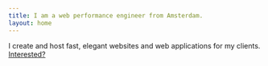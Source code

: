 ```yaml
---
title: I am a web performance engineer from Amsterdam.
layout: home
---
```


I create and host fast, elegant websites and web applications for my clients. [Interested?](/about/)